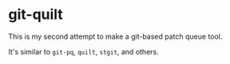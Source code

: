 # git-quilt

This is my second attempt to make a git-based patch queue tool.

It's similar to `git-pq`, `quilt`, `stgit`, and others.
